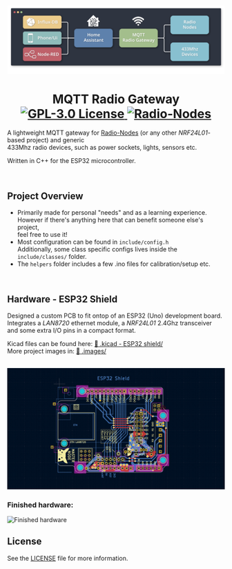 

![flow_diagram](./.images/flow_diagram.png)

<div align="center">
    <h1>
        MQTT Radio Gateway         
        <a href="https://www.gnu.org/licenses/gpl-3.0"> 
            <img src="https://img.shields.io/badge/License-GPLv3-blue.svg" alt="GPL-3.0 License">
        </a>    
        <a href="https://github.com/Peppson/Radio-Nodes"> 
            <img src="https://img.shields.io/badge/Radio-Nodes-88C0D0.svg" alt="Radio-Nodes">
        </a>    
    </h1>   
</div>

A lightweight MQTT gateway for [Radio-Nodes](https://github.com/Peppson/Radio-Nodes) (or any other *NRF24L01*-based project) and generic   
433Mhz radio devices, such as power sockets, lights, sensors etc.  

Written in C++ for the ESP32 microcontroller.



&nbsp; 
## Project Overview
- Primarily made for personal "needs" and as a learning experience.   
  However if there's anything here that can benefit someone else's project,   
  feel free to use it!
- Most configuration can be found in `include/config.h`   
  Additionally, some class specific configs lives inside the `include/classes/` folder.
- The `helpers` folder includes a few .ino files for calibration/setup etc.



&nbsp; 
## Hardware - ESP32 Shield
Designed a custom PCB to fit ontop of an ESP32 (Uno) development board.   
Integrates a *LAN8720* ethernet module, a *NRF24L01* 2.4Ghz transceiver   
and some extra I/O pins in a compact format.  

Kicad files can be found here: 
[📂 .kicad - ESP32 shield/](./.kicad%20-%20ESP32%20shield)  
More project images in: 
[📂 .images/](./.images/)  

&nbsp;
![Kicad PCB img](./.images/kicad_PCB_schematic.png)   

### Finished hardware:

![Finished hardware](./.images/finished_hardware.jpg)   

## License 
See the [LICENSE](./LICENSE) file for more information.
&nbsp; 


